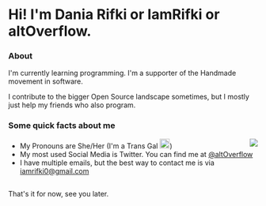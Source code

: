 # Hi! I'm Dania Rifki or IamRifki or altOverflow. 
### About
I'm currently learning programming. I'm a supporter of the Handmade movement in software.

I contribute to the bigger Open Source landscape sometimes, but I mostly just help my friends who also program.

### Some quick facts about me
<img src="https://github-readme-stats.vercel.app/api/top-langs/?username=iamrifki&layout=compact" align="right">

- My Pronouns are She/Her (I'm a Trans Gal <img src="https://user-images.githubusercontent.com/39834015/97793689-ec5dc980-1c21-11eb-9504-bc3577793f4e.gif" height="20">)
- My most used Social Media is Twitter. You can find me at [@altOverflow](https://twitter.com/altOverflow)
- I have multiple emails, but the best way to contact me is via iamrifki0@gmail.com

##
That's it for now, see you later.
